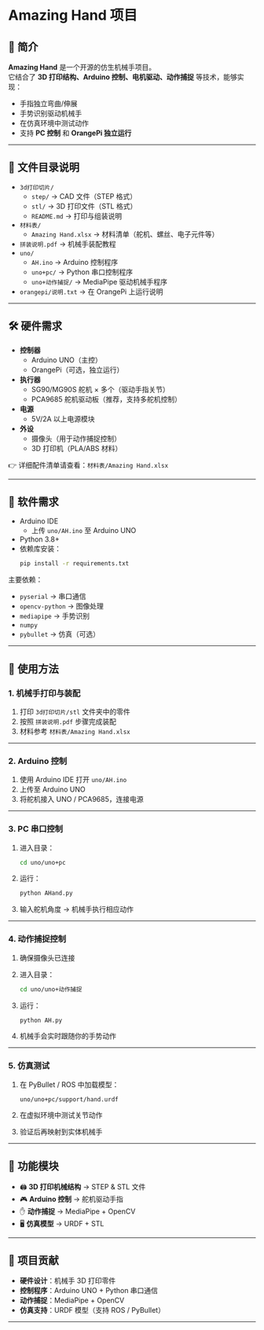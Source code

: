 # Amazing Hand 项目

## 📖 简介
**Amazing Hand** 是一个开源的仿生机械手项目。  
它结合了 **3D 打印结构、Arduino 控制、电机驱动、动作捕捉** 等技术，能够实现：

- 手指独立弯曲/伸展  
- 手势识别驱动机械手  
- 在仿真环境中测试动作  
- 支持 **PC 控制** 和 **OrangePi 独立运行**  

---

## 📂 文件目录说明

- `3d打印切片/`
  - `step/` → CAD 文件（STEP 格式）
  - `stl/` → 3D 打印文件（STL 格式）
  - `README.md` → 打印与组装说明
- `材料表/`  
  - `Amazing Hand.xlsx` → 材料清单（舵机、螺丝、电子元件等）
- `拼装说明.pdf` → 机械手装配教程
- `uno/`
  - `AH.ino` → Arduino 控制程序
  - `uno+pc/` → Python 串口控制程序
  - `uno+动作捕捉/` → MediaPipe 驱动机械手程序
- `orangepi/说明.txt` → 在 OrangePi 上运行说明

---

## 🛠️ 硬件需求

- **控制器**  
  - Arduino UNO（主控）  
  - OrangePi（可选，独立运行）  
- **执行器**  
  - SG90/MG90S 舵机 × 多个（驱动手指关节）  
  - PCA9685 舵机驱动板（推荐，支持多舵机控制）  
- **电源**  
  - 5V/2A 以上电源模块  
- **外设**  
  - 摄像头（用于动作捕捉控制）  
  - 3D 打印机（PLA/ABS 材料）

👉 详细配件清单请查看：`材料表/Amazing Hand.xlsx`

---

## 🔧 软件需求

- Arduino IDE  
  - 上传 `uno/AH.ino` 至 Arduino UNO  
- Python 3.8+  
- 依赖库安装：
  ```bash
  pip install -r requirements.txt
  ````

主要依赖：

* `pyserial` → 串口通信
* `opencv-python` → 图像处理
* `mediapipe` → 手势识别
* `numpy`
* `pybullet` → 仿真（可选）

---

## 🚀 使用方法

### 1. 机械手打印与装配

1. 打印 `3d打印切片/stl` 文件夹中的零件
2. 按照 `拼装说明.pdf` 步骤完成装配
3. 材料参考 `材料表/Amazing Hand.xlsx`

---

### 2. Arduino 控制

1. 使用 Arduino IDE 打开 `uno/AH.ino`
2. 上传至 Arduino UNO
3. 将舵机接入 UNO / PCA9685，连接电源

---

### 3. PC 串口控制

1. 进入目录：

   ```bash
   cd uno/uno+pc
   ```
2. 运行：

   ```bash
   python AHand.py
   ```
3. 输入舵机角度 → 机械手执行相应动作

---

### 4. 动作捕捉控制

1. 确保摄像头已连接
2. 进入目录：

   ```bash
   cd uno/uno+动作捕捉
   ```
3. 运行：

   ```bash
   python AH.py
   ```
4. 机械手会实时跟随你的手势动作

---

### 5. 仿真测试

1. 在 PyBullet / ROS 中加载模型：

   ```
   uno/uno+pc/support/hand.urdf
   ```
2. 在虚拟环境中测试关节动作
3. 验证后再映射到实体机械手

---

## 📐 功能模块

* 🖨️ **3D 打印机械结构** → STEP & STL 文件
* 🎮 **Arduino 控制** → 舵机驱动手指
* ✋ **动作捕捉** → MediaPipe + OpenCV
* 🖥️ **仿真模型** → URDF + STL

---

## 👥 项目贡献

* **硬件设计**：机械手 3D 打印零件
* **控制程序**：Arduino UNO + Python 串口通信
* **动作捕捉**：MediaPipe + OpenCV
* **仿真支持**：URDF 模型（支持 ROS / PyBullet）

---

